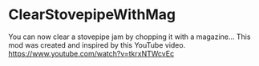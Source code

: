 # ClearStovepipeWithMag
You can now clear a stovepipe jam by chopping it with a magazine... 
This mod was created and inspired by this YouTube video.
https://www.youtube.com/watch?v=tkrxNTWcvEc
